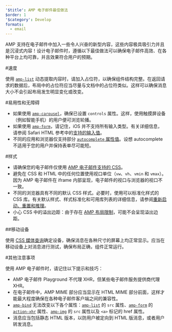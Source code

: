 ```yaml
---
'$title': AMP 电子邮件最佳做法
$order: 1
'$category': Develop
formats:
  - email
---
```


AMP 支持在电子邮件中加入一些令人兴奋的新型内容，这些内容极具吸引力并且是沉浸式内容！设计电子邮件时，遵循以下最佳做法可以确保电子邮件高效、在各种平台上均可靠，并且效果符合用户的预期。

#速度

使用 [`amp-list`](../../../documentation/components/reference/amp-list.md?format=email) 动态提取内容时，请加入占位符，以确保组件结构完整。在返回请求的数据后，布局中的占位符应当尽量与文档中的占位符类似。这样可以确保消息大小不会引起布局发生明显变化或改变。

#易用性和无障碍

- 如果使用 [`amp-carousel`](../../components/reference/amp-carousel-v0.1.md?format=email)，确保已设置 `controls` 属性。这样，使用触摸屏设备（例如智能手机）的用户便可浏览轮播。
- 如果使用 [`amp-form`](../../../documentation/components/reference/amp-form.md?format=email)，请记住，iOS 并不支持所有输入类型。有关详细信息，请参阅 Safari HTML 参考中的[支持的输入值](https://developer.apple.com/library/archive/documentation/AppleApplications/Reference/SafariHTMLRef/Articles/InputTypes.html)。
- 不同的应用和浏览器仅支持部分 [`autocomplete` 属性值](https://developer.mozilla.org/en-US/docs/Web/HTML/Attributes/autocomplete)。设想 autocomplete 不适用于您的用户并保持表单尽可能短。

#样式

- 请确保您的电子邮件仅使用 [AMP 电子邮件支持的 CSS](../learn/email-spec/amp-email-css.md?format=email)。
- 避免在 CSS 和 HTML 中的任何位置使用视口单位（`vw`、`vh`、`vmin` 和 `vmax`）。因为 AMP 电子邮件在 iframe 内部呈现，电子邮件的视口与浏览器的视口不一致。
- 不同的浏览器具有不同的默认 CSS 样式。必要时，使用可以标准化样式的 CSS 库。有关默认样式、样式标准化和可用库列表的详细信息，请参阅[重新启动、重置和推理](https://css-tricks.com/reboot-resets-reasoning/)。
- 小心 CSS 中的溢出边距：由于存在 [AMP 布局限制](https://github.com/ampproject/amphtml/issues/13343#issuecomment-447380241)，可能不会呈现溢出边距。

##移动设备

使用 [CSS 媒体查询](style_and_layout/control_layout.md?format=email)确定设备，确保消息在各种尺寸的屏幕上均正常显示。应当在移动设备上对消息进行测试，确保布局正确，组件正常运行。

#其他注意事项

使用 AMP 电子邮件时，请记住以下提示和技巧：

- AMP 电子邮件 Playground 不代理 XHR，但某些电子邮件服务提供商代理 XHR。
- 在电子邮件中，AMP MIME 部分应当显示在 HTML MIME 部分前面，这样才能最大程度确保在各种电子邮件客户端之间的兼容性。
- [`amp-bind`](../../../documentation/examples/documentation/amp-bind.html?format=email) 无法改变以下各个属性：[`amp-list`](../../../documentation/components/reference/amp-list.md?format=email) 的 `src` 属性、[`amp-form`](../../../documentation/components/reference/amp-form.md?format=email) 的 [`action-xhr`](../../../documentation/components/reference/amp-form.md?format=email#action-xhr) 属性、[`amp-img`](../../../documentation/examples/documentation/amp-img.html?format=email) 的 `src` 属性以及 `<a>` 标记的 href 属性。
- 消息应当包括静态 HTML 版本，以防用户被定向到 HTML 版消息，或者用户转发消息。
